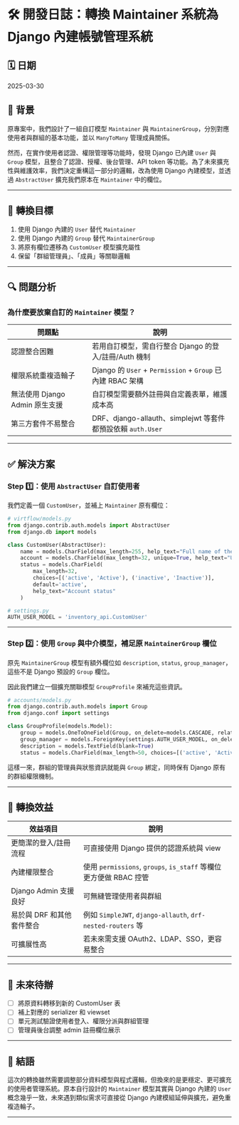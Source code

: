 # 🛠️ 開發日誌：轉換 Maintainer 系統為 Django 內建帳號管理系統

## 🗓️ 日期

2025-03-30

## 📘 背景

原專案中，我們設計了一組自訂模型 `Maintainer` 與 `MaintainerGroup`，分別對應使用者與群組的基本功能，並以 `ManyToMany` 管理成員關係。

然而，在實作使用者認證、權限管理等功能時，發現 Django 已內建 `User` 與 `Group` 模型，且整合了認證、授權、後台管理、API token 等功能。為了未來擴充性與維護效率，我們決定重構這一部分的邏輯，改為使用 Django 內建模型，並透過 `AbstractUser` 擴充我們原本在 `Maintainer` 中的欄位。

---

## 🎯 轉換目標

1. 使用 Django 內建的 `User` 替代 `Maintainer`
2. 使用 Django 內建的 `Group` 替代 `MaintainerGroup`
3. 將原有欄位遷移為 `CustomUser` 模型擴充屬性
4. 保留「群組管理員」、「成員」等關聯邏輯

---

## 🔍 問題分析

### 為什麼要放棄自訂的 `Maintainer` 模型？

| 問題點 | 說明 |
|--------|------|
| 認證整合困難 | 若用自訂模型，需自行整合 Django 的登入/註冊/Auth 機制 |
| 權限系統重複造輪子 | Django 的 `User` + `Permission` + `Group` 已內建 RBAC 架構 |
| 無法使用 Django Admin 原生支援 | 自訂模型需要額外註冊與自定義表單，維護成本高 |
| 第三方套件不易整合 | DRF、django-allauth、simplejwt 等套件都預設依賴 `auth.User` |

---

## ✅ 解決方案

### Step 1️⃣：使用 `AbstractUser` 自訂使用者

我們定義一個 `CustomUser`，並補上 `Maintainer` 原有欄位：

```python
# virtflow/models.py
from django.contrib.auth.models import AbstractUser
from django.db import models

class CustomUser(AbstractUser):
    name = models.CharField(max_length=255, help_text="Full name of the maintainer")
    account = models.CharField(max_length=32, unique=True, help_text="Unique account identifier")
    status = models.CharField(
        max_length=32,
        choices=[('active', 'Active'), ('inactive', 'Inactive')],
        default='active',
        help_text="Account status"
    )
```

```python
# settings.py
AUTH_USER_MODEL = 'inventory_api.CustomUser'
```

---

### Step 2️⃣：使用 `Group` 與中介模型，補足原 `MaintainerGroup` 欄位

原先 `MaintainerGroup` 模型有額外欄位如 `description`, `status`, `group_manager`，這些不是 Django 預設的 `Group` 欄位。

因此我們建立一個擴充關聯模型 `GroupProfile` 來補充這些資訊。

```python
# accounts/models.py
from django.contrib.auth.models import Group
from django.conf import settings

class GroupProfile(models.Model):
    group = models.OneToOneField(Group, on_delete=models.CASCADE, related_name='profile')
    group_manager = models.ForeignKey(settings.AUTH_USER_MODEL, on_delete=models.CASCADE, related_name='managed_groups')
    description = models.TextField(blank=True)
    status = models.CharField(max_length=50, choices=[('active', 'Active'), ('inactive', 'Inactive')], default='active')
```

這樣一來，群組的管理員與狀態資訊就能與 `Group` 綁定，同時保有 Django 原有的群組權限機制。

---

## 🚀 轉換效益

| 效益項目 | 說明 |
|----------|------|
| 更簡潔的登入/註冊流程 | 可直接使用 Django 提供的認證系統與 view |
| 內建權限整合 | 使用 `permissions`, `groups`, `is_staff` 等欄位更方便做 RBAC 控管 |
| Django Admin 支援良好 | 可無縫管理使用者與群組 |
| 易於與 DRF 和其他套件整合 | 例如 `SimpleJWT`, `django-allauth`, `drf-nested-routers` 等 |
| 可擴展性高 | 若未來需支援 OAuth2、LDAP、SSO，更容易整合 |

---

## 📝 未來待辦

- [ ] 將原資料轉移到新的 CustomUser 表
- [ ] 補上對應的 serializer 和 viewset
- [ ] 單元測試驗證使用者登入、權限分派與群組管理
- [ ] 管理員後台調整 admin 註冊欄位展示

---

## 👋 結語

這次的轉換雖然需要調整部分資料模型與程式邏輯，但換來的是更穩定、更可擴充的使用者管理系統。原本自行設計的 `Maintainer` 模型其實與 Django 內建的 `User` 概念幾乎一致，未來遇到類似需求可直接從 Django 內建模組延伸與擴充，避免重複造輪子。

---